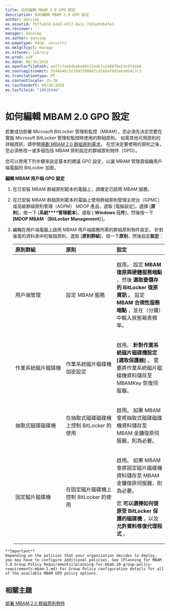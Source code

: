 ```yaml
---
title: 如何編輯 MBAM 2.0 GPO 設定
description: 如何編輯 MBAM 2.0 GPO 設定
author: dansimp
ms.assetid: f5ffa93d-b4d2-4317-8a1c-7d2be0264fe3
ms.reviewer: ''
manager: dansimp
ms.author: dansimp
ms.pagetype: mdop, security
ms.mktglfcycl: manage
ms.sitesec: library
ms.prod: w10
ms.date: 06/16/2016
ms.openlocfilehash: aaf7c7aab4baba66513edbfa2489fbe53c97dda8
ms.sourcegitcommit: 354664bc527d93f80687cd2eba70d1eea024c7c3
ms.translationtype: MT
ms.contentlocale: zh-TW
ms.lasthandoff: 06/26/2020
ms.locfileid: "10810346"
---
```

# 如何編輯 MBAM 2.0 GPO 設定


若要成功部署 Microsoft BitLocker 管理和監控（MBAM），您必須先決定您要在實施 Microsoft BitLocker 管理和監控時使用的群組原則。 如需其他可用原則的詳細資訊，請參閱[規劃 MBAM 2.0 群組原則需求](planning-for-mbam-20-group-policy-requirements-mbam-2.md)。 在您決定要使用的原則之後，您必須修改一或多個包括 MBAM 原則設定的群組原則物件（GPO）。

您可以使用下列步驟來設定基本的建議 GPO 設定，以讓 MBAM 管理貴組織用戶端電腦的 BitLocker 加密。

**編輯 MBAM 用戶端 GPO 設定**

1.  在已安裝 MBAM 群組原則範本的電腦上，請確定已啟用 MBAM 服務。

2.  在已安裝 MBAM 群組原則範本的電腦上使用群組原則管理主控台（GPMC）或高級群組原則管理（AGPM） MDOP 產品，選取 [電腦設定]，選擇 [**原則**]，按一下 [**系統****管理範本**]，選取 [ **Windows 元件**]，然後按一下 **[MDOP MBAM （BitLocker Management）**]。

3.  編輯在用戶端電腦上啟用 MBAM 用戶端服務所需的群組原則物件設定。 針對後面的資料表中的每個原則，選取 [**原則群組**]，按一下**原則**，然後設定**設定**：

    <table>
    <colgroup>
    <col width="33%" />
    <col width="33%" />
    <col width="33%" />
    </colgroup>
    <thead>
    <tr class="header">
    <th align="left">原則群組</th>
    <th align="left">原則</th>
    <th align="left">設定</th>
    </tr>
    </thead>
    <tbody>
    <tr class="odd">
    <td align="left"><p>用戶端管理</p></td>
    <td align="left"><p>設定 MBAM 服務</p></td>
    <td align="left"><p>啟用。 設定 <strong> MBAM 復原與硬體服務端點 </strong> ，然後 <strong> 選取要儲存的 BitLocker 復原資訊 </strong> 。 設定 <strong> MBAM 合規性服務端點 </strong> ，並在（分鐘）中輸入狀態報表頻率。</p></td>
    </tr>
    <tr class="even">
    <td align="left"><p>作業系統磁片磁碟機</p></td>
    <td align="left"><p>作業系統磁片磁碟機加密設定</p></td>
    <td align="left"><p>啟用。 <strong>針對作業系統磁片磁碟機設定 [選取保護器] </strong> 。 需要將作業系統磁片磁碟機資料儲存至 MBAMKey 恢復伺服器。</p></td>
    </tr>
    <tr class="odd">
    <td align="left"><p>抽取式磁碟磁碟機</p></td>
    <td align="left"><p>在抽取式磁碟磁碟機上控制 BitLocker 的使用</p></td>
    <td align="left"><p>啟用。 如果 MBAM 會將抽取式磁碟磁碟機資料儲存至 MBAM 金鑰復原伺服器，則為必要。</p></td>
    </tr>
    <tr class="even">
    <td align="left"><p>固定磁片磁碟機</p></td>
    <td align="left"><p>在固定磁片磁碟機上控制 BitLocker 的使用</p></td>
    <td align="left"><p>啟用。 如果 MBAM 會將固定磁片磁碟機資料儲存至 MBAM 金鑰復原伺服器，則為必要。</p>
    <p>您 <strong> 可以選擇如何復原受 BitLocker 保護的磁碟機 </strong> ，以及 <strong> 允許資料修復代理程式 </strong> 。</p></td>
    </tr>
    </tbody>
    </table>



~~~
**Important**  
Depending on the policies that your organization decides to deploy, you may have to configure additional policies. See [Planning for MBAM 2.0 Group Policy Requirements](planning-for-mbam-20-group-policy-requirements-mbam-2.md) for Group Policy configuration details for all of the available MBAM GPO policy options.
~~~



## 相關主題


[部署 MBAM 2.0 群組原則物件](deploying-mbam-20-group-policy-objects-mbam-2.md)









